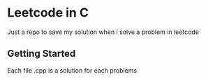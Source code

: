 # Leetcode in C

Just a repo to save my solution when i solve a problem in leetcode

## Getting Started

Each file .cpp is a solution for each problems
